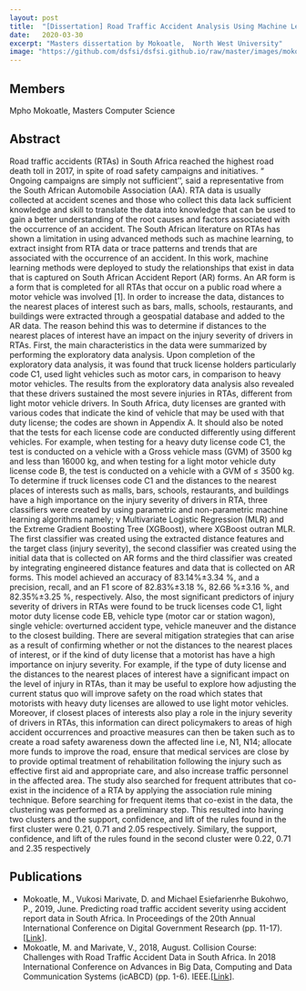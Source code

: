 ```yaml
---
layout: post
title:  "[Dissertation] Road Traffic Accident Analysis Using Machine Learning Techniques for Soshanguve, Pretoria"
date:   2020-03-30
excerpt: "Masters dissertation by Mokoatle,  North West University"
image: "https://github.com/dsfsi/dsfsi.github.io/raw/master/images/mokoatleImg.png"
---
```

## Members
Mpho Mokoatle, Masters Computer Science

## Abstract
Road traffic accidents (RTAs) in South Africa reached the highest road death toll in 2017, in  spite of road safety campaigns and initiatives. “ Ongoing campaigns are simply not sufficient’’, 
said a representative from the South African Automobile Association (AA). RTA data is usually
collected at accident scenes and those who collect this data lack sufficient knowledge and skill to 
translate the data into knowledge that can be used to gain a better understanding of the root 
causes and factors associated with the occurrence of an accident. The South African literature on 
RTAs has shown a limitation in using advanced methods such as machine learning, to extract 
insight from RTA data or trace patterns and trends that are associated with the occurrence of an 
accident. In this work, machine learning methods were deployed to study the relationships that 
exist in data that is captured on South African Accident Report (AR) forms. An AR form is a 
form that is completed for all RTAs that occur on a public road where a motor vehicle was 
involved [1]. In order to increase the data, distances to the nearest places of interest such as bars, 
malls, schools, restaurants, and buildings were extracted through a geospatial database and added 
to the AR data. The reason behind this was to determine if distances to the nearest places of 
interest have an impact on the injury severity of drivers in RTAs. First, the main characteristics 
in the data were summarized by performing the exploratory data analysis. Upon completion of 
the exploratory data analysis, it was found that truck license holders particularly code C1, used 
light vehicles such as motor cars, in comparison to heavy motor vehicles. The results from the 
exploratory data analysis also revealed that these drivers sustained the most severe injuries in 
RTAs, different from light motor vehicle drivers. In South Africa, duty licenses are granted with 
various codes that indicate the kind of vehicle that may be used with that duty license; the codes 
are shown in Appendix A. It should also be noted that the tests for each license code are
conducted differently using different vehicles. For example, when testing for a heavy duty 
license code C1, the test is conducted on a vehicle with a Gross vehicle mass (GVM) of 3500 kg 
and less than 16000 kg, and when testing for a light motor vehicle duty license code B, the test is 
conducted on a vehicle with a GVM of ≤ 3500 kg. To determine if truck licenses code C1 and
the distances to the nearest places of interests such as malls, bars, schools, restaurants, and 
buildings have a high importance on the injury severity of drivers in RTA, three classifiers were 
created by using parametric and non-parametric machine learning algorithms namely; v
Multivariate Logistic Regression (MLR) and the Extreme Gradient Boosting Tree (XGBoost), 
where XGBoost outran MLR. The first classifier was created using the extracted distance 
features and the target class (injury severity), the second classifier was created using the initial 
data that is collected on AR forms and the third classifier was created by integrating engineered 
distance features and data that is collected on AR forms. This model achieved an accuracy of 
83.14%±3.34 %, and a precision, recall, and an F1 score of 82.83%±3.18 %, 82.66 %±3.16 %, 
and 82.35%±3.25 %, respectively. Also, the most significant predictors of injury severity of 
drivers in RTAs were found to be truck licenses code C1, light motor duty license code EB, 
vehicle type (motor car or station wagon), single vehicle: overturned accident type, vehicle 
maneuver and the distance to the closest building. There are several mitigation strategies that can 
arise as a result of confirming whether or not the distances to the nearest places of interest, or if 
the kind of duty license that a motorist has have a high importance on injury severity. For 
example, if the type of duty license and the distances to the nearest places of interest have a 
significant impact on the level of injury in RTAs, than it may be useful to explore how adjusting 
the current status quo will improve safety on the road which states that motorists with heavy duty 
licenses are allowed to use light motor vehicles. Moreover, if closest places of interests also play 
a role in the injury severity of drivers in RTAs, this information can direct policymakers to areas 
of high accident occurrences and proactive measures can then be taken such as to create a road 
safety awareness down the affected line i.e, N1, N14; allocate more funds to improve the road, 
ensure that medical services are close by to provide optimal treatment of rehabilitation following 
the injury such as effective first aid and appropriate care, and also increase traffic personnel in 
the affected area.
The study also searched for frequent attributes that co-exist in the incidence of a RTA by 
applying the association rule mining technique. Before searching for frequent items that co-exist 
in the data, the clustering was performed as a preliminary step. This resulted into having two 
clusters and the support, confidence, and lift of the rules found in the first cluster were 0.21, 0.71 
and 2.05 respectively. Similary, the support, confidence, and lift of the rules found in the second 
cluster were 0.22, 0.71 and 2.35 respectively
## Publications
* Mokoatle, M., Vukosi Marivate, D. and Michael Esiefarienrhe Bukohwo, P., 2019, June. Predicting road traffic accident severity using accident report data in South Africa. In Proceedings of the 20th Annual International Conference on Digital Government Research (pp. 11-17). [[Link](https://dl.acm.org/doi/abs/10.1145/3325112.3325211)].
* Mokoatle, M. and Marivate, V., 2018, August. Collision Course: Challenges with Road Traffic Accident Data in South Africa. In 2018 International Conference on Advances in Big Data, Computing and Data Communication Systems (icABCD) (pp. 1-6). IEEE.[[Link](https://ieeexplore.ieee.org/abstract/document/8465419)].
